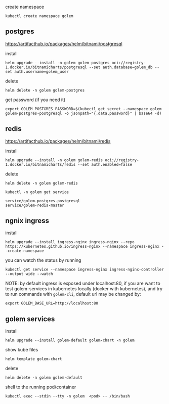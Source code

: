 create namespace

```shell
kubectl create namespace golem
```

## postgres

https://artifacthub.io/packages/helm/bitnami/postgresql

install
```shell
helm upgrade --install -n golem golem-postgres oci://registry-1.docker.io/bitnamicharts/postgresql --set auth.database=golem_db --set auth.username=golem_user
```

delete
```shell
helm delete -n golem golem-postgres
```

get password (if you need it)
```shell
export GOLEM_POSTGRES_PASSWORD=$(kubectl get secret --namespace golem golem-postgres-postgresql -o jsonpath="{.data.password}" | base64 -d)
```

## redis

https://artifacthub.io/packages/helm/bitnami/redis

install
```shell
helm upgrade --install -n golem golem-redis oci://registry-1.docker.io/bitnamicharts/redis --set auth.enabled=false
```

delete
```shell
helm delete -n golem golem-redis
```

```shell
kubectl -n golem get service

service/golem-postgres-postgresql
service/golem-redis-master
```

## ngnix ingress

install
```shell
helm upgrade --install ingress-nginx ingress-nginx --repo https://kubernetes.github.io/ingress-nginx --namespace ingress-nginx --create-namespace
```

you can watch the status by running

```shell
kubectl get service --namespace ingress-nginx ingress-nginx-controller --output wide --watch
```

NOTE: by default ingress is exposed under localhost:80, if you are want to test golem-services in kubernetes locally (docker with kubernetes), 
and try to run commands with `golem-cli`, default url may be changed by: 

```shell
export GOLEM_BASE_URL=http://localhost:80
```


## golem services

install
```shell
helm upgrade --install golem-default golem-chart -n golem
```

show kube files
```shell
helm template golem-chart
```

delete
```shell
helm delete -n golem golem-default
```

shell to the running pod/container
```shell
kubectl exec --stdin --tty -n golem  <pod> -- /bin/bash
```